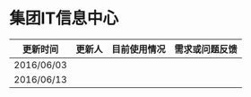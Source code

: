 # 集团IT信息中心

| 更新时间 | 更新人 | 目前使用情况 | 需求或问题反馈 |
| --- | --- | --- | --- |
| 2016/06/03 |  |  |  |
| 2016/06/13 |  |  |  |
